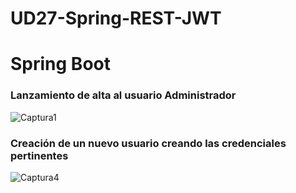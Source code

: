 # UD27-Spring-REST-JWT

<h1>Spring Boot </h1>

<h3>Lanzamiento de alta al usuario Administrador</h3>

![Captura1](https://user-images.githubusercontent.com/47026018/170302637-bfecd108-fea5-4c2c-bf24-b5f3eabed59c.PNG)

<h3>Creación de un nuevo usuario creando las credenciales pertinentes </h3>

![Captura4](https://user-images.githubusercontent.com/47026018/170302837-13ea9f0e-404b-41e9-a21e-034ab0158822.PNG)

